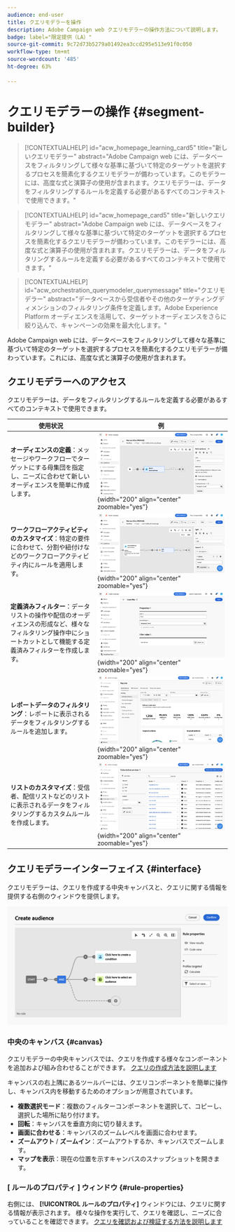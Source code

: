 ```yaml
---
audience: end-user
title: クエリモデラーを操作
description: Adobe Campaign web クエリモデラーの操作方法について説明します。
badge: label="限定提供（LA）"
source-git-commit: 9c72d73b5279a01492ea3ccd295e513e91f0c050
workflow-type: tm+mt
source-wordcount: '485'
ht-degree: 63%

---
```


# クエリモデラーの操作 {#segment-builder}


>[!CONTEXTUALHELP]
>id="acw_homepage_learning_card5"
>title="新しいクエリモデラー"
>abstract="Adobe Campaign web には、データベースをフィルタリングして様々な基準に基づいて特定のターゲットを選択するプロセスを簡素化するクエリモデラーが備わっています。このモデラーには、高度な式と演算子の使用が含まれます。クエリモデラーは、データをフィルタリングするルールを定義する必要があるすべてのコンテキストで使用できます。"

<!--TO REMOVE BELOW-->
>[!CONTEXTUALHELP]
>id="acw_homepage_card5"
>title="新しいクエリモデラー"
>abstract="Adobe Campaign web には、データベースをフィルタリングして様々な基準に基づいて特定のターゲットを選択するプロセスを簡素化するクエリモデラーが備わっています。このモデラーには、高度な式と演算子の使用が含まれます。クエリモデラーは、データをフィルタリングするルールを定義する必要があるすべてのコンテキストで使用できます。"

<!--TO REMOVE ABOVE-->


>[!CONTEXTUALHELP]
>id="acw_orchestration_querymodeler_querymessage"
>title="クエリモデラー"
>abstract="データベースから受信者やその他のターゲティングディメンションのフィルタリング条件を定義します。Adobe Experience Platform オーディエンスを活用して、ターゲットオーディエンスをさらに絞り込んで、キャンペーンの効果を最大化します。"

Adobe Campaign web には、データベースをフィルタリングして様々な基準に基づいて特定のターゲットを選択するプロセスを簡素化するクエリモデラーが備わっています。これには、高度な式と演算子の使用が含まれます。

## クエリモデラーへのアクセス

クエリモデラーは、データをフィルタリングするルールを定義する必要があるすべてのコンテキストで使用できます。

| 使用状況 | 例 |
|  ---  |  ---  |
| **オーディエンスの定義**：メッセージやワークフローでターゲットにする母集団を指定し、ニーズに合わせて新しいオーディエンスを簡単に作成します。 | ![](assets/access-audience.png){width="200" align="center" zoomable="yes"} |
| **ワークフローアクティビティのカスタマイズ**：特定の要件に合わせて、分割や紐付けなどのワークフローアクティビティ内にルールを適用します。 | ![](assets/access-workflow.png){width="200" align="center" zoomable="yes"} |
| **定義済みフィルター**：データリストの操作や配信のオーディエンスの形成など、様々なフィルタリング操作中にショートカットとして機能する定義済みフィルターを作成します。 | ![](assets/access-predefined-filter.png){width="200" align="center" zoomable="yes"} |
| **レポートデータのフィルタリング**：レポートに表示されるデータをフィルタリングするルールを追加します。 | ![](assets/access-reports.png){width="200" align="center" zoomable="yes"} |
| **リストのカスタマイズ**：受信者、配信リストなどのリストに表示されるデータをフィルタリングするカスタムルールを作成します。 | ![](assets/access-lists.png){width="200" align="center" zoomable="yes"} |

<!--**Dynamize content**: make your content dynamic by creating conditions that define which content should be displayed to different recipients, ensuring personalized and relevant messaging.

+++Example

![](assets/access-audience.png)

 +++
-->

## クエリモデラーインターフェイス {#interface}

クエリモデラーは、クエリを作成する中央キャンバスと、クエリに関する情報を提供する右側のウィンドウを提供します。

![](assets/query-interface.png)

### 中央のキャンバス {#canvas}

クエリモデラーの中央キャンバスでは、クエリを作成する様々なコンポーネントを追加および組み合わせることができます。 [クエリの作成方法を説明します](build-query.md)

キャンバスの右上隅にあるツールバーには、クエリコンポーネントを簡単に操作し、キャンバス内を移動するためのオプションが用意されています。

* **複数選択モード**：複数のフィルターコンポーネントを選択して、コピーし、選択した場所に貼り付けます。
* **回転**：キャンバスを垂直方向に切り替えます。
* **画面に合わせる**：キャンバスのズームレベルを画面に合わせます。
* **ズームアウト** / **ズームイン**：ズームアウトするか、キャンバスでズームします。
* **マップを表示**：現在の位置を示すキャンバスのスナップショットを開きます。

### [ ルールのプロパティ ] ウィンドウ {#rule-properties}

右側には、 **[!UICONTROL ルールのプロパティ]** ウィンドウには、クエリに関する情報が表示されます。 様々な操作を実行して、クエリを確認し、ニーズに合っていることを確認できます。 [クエリを確認および検証する方法を説明します](build-query.md#check-and-validate-your-query)
